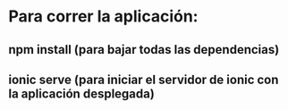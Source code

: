 # Para correr la aplicación:

## npm install (para bajar todas las dependencias)
## ionic serve (para iniciar el servidor de ionic con la aplicación desplegada)

